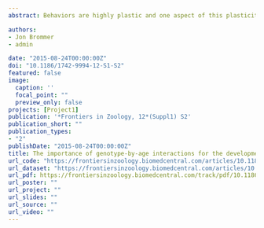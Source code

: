 ```yaml
---
abstract: Behaviors are highly plastic and one aspect of this plasticity is behavioral changes over age. The presence of age-related plasticity in behavior opens up the possibility of between-individual variation in age-related plasticity (Individual-Age interaction, IxA) and genotype-age interaction (GxA). We outline the available approaches for quantifying GxA. We underline that knowledge of GxA for behaviors is an important step in reaching and understanding of the evolution of plasticity in behavior over lifetime. In particular, the heritability (repeatability) and/or the rank order of behavior across individuals are predicted to change across ages in presence of GxA. We draw on the theory of reaction norms to illustrate that GxA, when present, is likely to lead to developmental changes in the magnitude and possibly sign of the genetic correlation between behaviors (behavioral syndrome). We present an overview of the literature on changes in the ranking of individuals' behavior across ages, and in the correlation between behaviors. Although all studies were carried out on the phenotypic level, they overall suggest clear scope for increased study of GxA as a process explaining age-related plasticity in behaviors. Lastly, we throughout emphasize that many of the approaches and underlying theory of GxA is applicable to the study of IxA, which is informative as it presents the upper limit of GxA, but is also a more attainable target of study in many systems. Empirical work aimed at understanding IxA and GxA in behavior is needed in order to understand whether patterns predicted by theory on plasticity indeed occur for age-related plasticity of behavior.

authors:
- Jon Brommer
- admin

date: "2015-08-24T00:00:00Z"
doi: "10.1186/1742-9994-12-S1-S2"
featured: false
image:
  caption: ''
  focal_point: ""
  preview_only: false
projects: [Project1]
publication: '*Frontiers in Zoology, 12*(Suppl1) S2'
publication_short: ""
publication_types:
- "2"
publishDate: "2015-08-24T00:00:00Z"
title: The importance of genotype-by-age interactions for the development of repeatable behavior and correlated behaviors over lifetime
url_code: "https://frontiersinzoology.biomedcentral.com/articles/10.1186/1742-9994-12-S1-S2#Sec12"
url_dataset: "https://frontiersinzoology.biomedcentral.com/articles/10.1186/1742-9994-12-S1-S2#Sec1"
url_pdf: https://frontiersinzoology.biomedcentral.com/track/pdf/10.1186/1742-9994-12-S1-S2.pdf
url_poster: ""
url_project: ""
url_slides: ""
url_source: ""
url_video: ""
---
```


